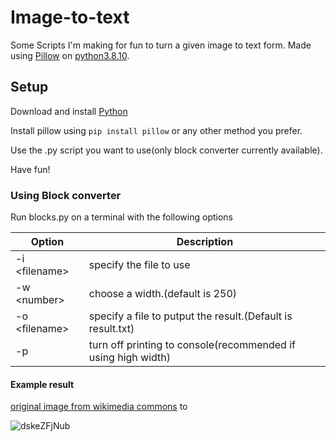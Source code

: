 # Image-to-text

Some Scripts I'm making for fun to turn a given image to text form.
Made using [Pillow](https://pillow.readthedocs.io/en/stable/) on [python3.8.10](https://www.python.org/downloads/release/python-3810/).

## Setup

Download and install [Python](https://www.python.org/downloads/)

Install pillow using `pip install pillow` or any other method you prefer.

Use  the .py script you want to use(only block converter currently available).

Have fun!

### Using Block converter
Run blocks.py on a terminal with the following options

| Option          | Description                                                   |
| --------------- | ------------------------------------------------------------- |
| -i \<filename\> | specify the file to use                                       |
| -w \<number\>   | choose a width.(default is 250)                               |
| -o \<filename\> | specify a file to putput the result.(Default is result.txt)   |
| -p              | turn off printing to console(recommended if using high width) |
#### Example result

[original image from wikimedia commons](https://commons.wikimedia.org/wiki/File:30b_Sammlung_Eybl_USA_James_Montgomery_Flagg_(1877-1960)_I_want_you_for_U.S._Army._1917._101_x_76_cm._(Coll..Nr._3116).jpg) to

![dskeZFjNub](https://user-images.githubusercontent.com/52956977/128206778-1a08d6ef-e5fa-4c24-8248-3261b5b0ab2e.png)
